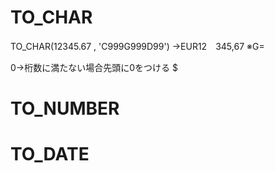 # TO_CHAR
TO_CHAR(12345.67 , 'C999G999D99')
→EUR12　345,67
※G=

0→桁数に満たない場合先頭に0をつける
$

# TO_NUMBER
# TO_DATE